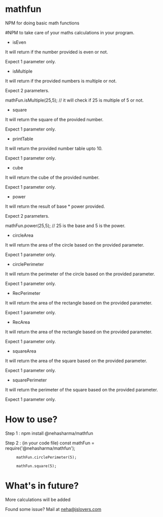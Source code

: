# mathfun
NPM for doing basic math functions 

#NPM to take care of your maths calculations in your program.
- isEven 

It will return if the number provided is even or not.

Expect 1 parameter only.

- isMultiple 

It will return if the provided numbers is multiple or not.

Expect 2 parameters.

mathFun.isMultiple(25,5); // it will check if 25 is multiple of 5 or not.

- square 

It will return the square of the provided number.

Expect 1 parameter only.

- printTable 

It will return the provided number table upto 10.

Expect 1 parameter only.

- cube 

It will return the cube of the provided number.

Expect 1 parameter only.

- power 

It will return the result of base * power provided.

Expect 2 parameters.

mathFun.power(25,5); // 25 is the base and 5 is the power.

- circleArea 

It will return the area of the circle based on the provided parameter.

Expect 1 parameter only.

- circlePerimeter 

It will return the perimeter of the circle based on the provided parameter.

Expect 1 parameter only.

- RecPerimeter 

It will return the area of the rectangle based on the provided parameter.

Expect 1 parameter only.

- RecArea 

It will return the area of the rectangle based on the provided parameter.

Expect 1 parameter only.

- squareArea 

It will return the area of the square based on the provided parameter.

Expect 1 parameter only.

- squarePerimeter 

It will return the perimeter of the square based on the provided parameter.

Expect 1 parameter only.


# How to use?
Step 1 : npm install @nehasharma/mathfun

Step 2 : (in your code file)
         const mathFun = require('@nehasharma/mathfun');

         mathFun.circlePerimeter(5);

         mathFun.square(5);

# What's in future?
More calculations will be added

Found some issue? Mail at neha@jslovers.com




